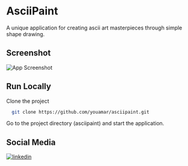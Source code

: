 # AsciiPaint
A unique application for creating ascii art masterpieces through simple shape drawing.
## Screenshot
![App Screenshot](https://i.ibb.co/m4ST4pn/5.png)
## Run Locally
Clone the project
```bash
  git clone https://github.com/youamar/asciipaint.git
```
Go to the project directory (asciipaint) and start the application.
## Social Media
[![linkedin](https://img.shields.io/badge/linkedin-0A66C2?style=for-the-badge&logo=linkedin&logoColor=white)](https://be.linkedin.com/in/yahya-ouamar)

